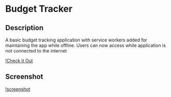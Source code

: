 # Budget Tracker

## Description
A basic budget tracking application with service workers added for maintaining the app while offline. Users can now access while application is not connected to the internet


[!Check it Out](https://lit-hollows-26794.herokuapp.com/)

## Screenshot
[!screenshot](./public/assets/screenshot.png)
